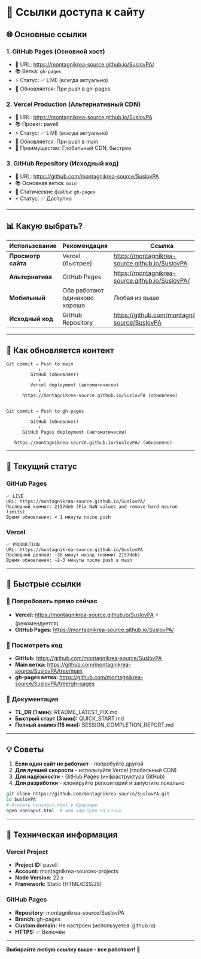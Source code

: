# 🔗 Ссылки доступа к сайту

## 🌐 Основные ссылки

### 1. **GitHub Pages** (Основной хост)
- 📍 URL: https://montagnikrea-source.github.io/SuslovPA/
- 📚 Ветка: `gh-pages`
- ⚡ Статус: ✅ LIVE (всегда актуально)
- 🔄 Обновляется: При push в gh-pages

### 2. **Vercel Production** (Альтернативный CDN)
- 📍 URL: https://montagnikrea-source.github.io/SuslovPA
- 📚 Проект: pavell
- ⚡ Статус: ✅ LIVE (всегда актуально)
- 🔄 Обновляется: При push в main
- 🚀 Преимущество: Глобальный CDN, быстрее

### 3. **GitHub Repository** (Исходный код)
- 📍 URL: https://github.com/montagnikrea-source/SuslovPA
- 📚 Основная ветка: `main`
- 📂 Статические файлы: `gh-pages`
- ⚡ Статус: ✅ Доступно

---

## 📊 Какую выбрать?

| Использование | Рекомендация | Ссылка |
|---|---|---|
| **Просмотр сайта** | Vercel (быстрее) | https://montagnikrea-source.github.io/SuslovPA |
| **Альтернатива** | GitHub Pages | https://montagnikrea-source.github.io/SuslovPA/ |
| **Мобильный** | Оба работают одинаково хорошо | Любая из выше |
| **Исходный код** | GitHub Repository | https://github.com/montagnikrea-source/SuslovPA |

---

## 🔄 Как обновляется контент

```
Git commit → Push to main
            ↓
         GitHub (обновляет)
            ↓
         Vercel deployment (автоматически)
            ↓
      https://montagnikrea-source.github.io/SuslovPA (обновлено)


Git commit → Push to gh-pages
            ↓
         GitHub (обновляет)
            ↓
      GitHub Pages deployment (автоматически)
            ↓
   https://montagnikrea-source.github.io/SuslovPA/ (обновлено)
```

---

## 📌 Текущий статус

### GitHub Pages
```
✅ LIVE
URL: https://montagnikrea-source.github.io/SuslovPA/
Последний коммит: 2157deb (Fix NaN values and remove hard neuron limits)
Время обновления: < 1 минуты после push
```

### Vercel
```
✅ PRODUCTION
URL: https://montagnikrea-source.github.io/SuslovPA
Последний деплой: ~30 минут назад (коммит 2157deb)
Время обновления: ~2-3 минуты после push в main
```

---

## 🚀 Быстрые ссылки

### 🔹 Попробовать прямо сейчас
- **Vercel:** https://montagnikrea-source.github.io/SuslovPA ⚡ (рекомендуется)
- **GitHub Pages:** https://montagnikrea-source.github.io/SuslovPA/ 

### 🔹 Посмотреть код
- **GitHub:** https://github.com/montagnikrea-source/SuslovPA
- **Main ветка:** https://github.com/montagnikrea-source/SuslovPA/tree/main
- **gh-pages ветка:** https://github.com/montagnikrea-source/SuslovPA/tree/gh-pages

### 🔹 Документация
- **TL_DR (1 мин):** README_LATEST_FIX.md
- **Быстрый старт (3 мин):** QUICK_START.md
- **Полный анализ (15 мин):** SESSION_COMPLETION_REPORT.md

---

## 💡 Советы

1. **Если один сайт не работает** - попробуйте другой
2. **Для лучшей скорости** - используйте Vercel (глобальный CDN)
3. **Для надёжности** - GitHub Pages (инфраструктура GitHub)
4. **Для разработки** - клонируйте репозиторий и запустите локально

```bash
git clone https://github.com/montagnikrea-source/SuslovPA.git
cd SuslovPA
# Открыть noninput.html в браузере
open noninput.html  # или xdg-open на Linux
```

---

## 🔧 Техническая информация

### Vercel Project
- **Project ID:** pavell
- **Account:** montagnikrea-sources-projects
- **Node Version:** 22.x
- **Framework:** Static (HTML/CSS/JS)

### GitHub Pages
- **Repository:** montagnikrea-source/SuslovPA
- **Branch:** gh-pages
- **Custom domain:** Не настроен (используется .github.io)
- **HTTPS:** ✅ Включён

---

**Выбирайте любую ссылку выше - все работают! 🚀**

